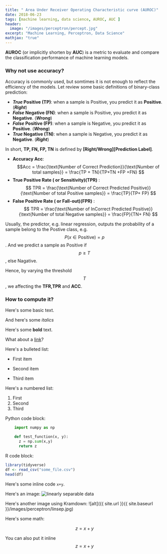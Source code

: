 ```yaml
---
title: " Area Under Receiver Operating Characteristic curve (AUROC)"
date: 2018-06-23
tags: [machine learning, data science, AUROC, AUC ]
header:
  image: "/images/perceptron/percept.jpg"
excerpt: "Machine Learning, Perceptron, Data Science"
mathjax: "true"
---
```



**AUROC** (or implicitly shorten by **AUC**) is a metric to evaluate and compare the classification performance of machine learning models.
### Why not use accuracy?
 Accuracy is commonly used, but somtimes it is not enough to reflect the efficiency of the models. Let review some basic definitions of binary-class prediction:
- **_True_ Positive (TP)**: when a sample is Positive, you predict it as **Positive**. (**_Right_**)
- **_False_ Negative (FN)**: when a sample is Positive, you predict it as **Negative**. (**_Wrong_**)
- **_False_ Positive (FP)**: when a sample is Negative, you predict it as **Positive**. (**_Wrong_**)
- **_True_ Negative (TN)**:  when a sample is Negative, you predict it as **Negative**. (**_Right_**)

In short, **TP, FN, FP, TN** is defined by **\[Right/Wrong\]\[Prediction Label\]**.

- **Accuracy Acc**: $$Acc = \frac{\text{Number of Correct Prediction}}{\text{Number of total samples}} = \frac{TP + TN}{TP+TN +FP +FN} $$
- **True Positive Rate ( or Sensitivity)(TPR)** : $$ TPR = \frac{\text{Number of Correct Predicted Positive}}{\text{Number of total Positive samples}} = \frac{TP}{TP+ FP} $$
- **False Positive Rate ( or Fall-out)(FPR)** : $$ TPR = \frac{\text{Number of InCorrect Predicted Positive}}{\text{Number of total Negative samples}} = \frac{FP}{TN+ FN} $$

Usually, the predictor, e.g. linear regression, outputs the probability of a sample belong to the Postive class, e.g. $$P(x \in \text{Positive}) = p$$. And we predict a sample as Positive if $$p \geq T$$, else Nagative. 

Hence, by varying the threshold $$T$$, we affecting the **TFR,TPR** and **ACC**.

### How to compute it?



Here's some basic text.

And here's some *italics*

Here's some **bold** text.

What about a [link](https://github.com/dataoptimal)?

Here's a bulleted list:
* First item
+ Second item
- Third item

Here's a numbered list:
1. First
2. Second
3. Third

Python code block:
```python
    import numpy as np

    def test_function(x, y):
      z = np.sum(x,y)
      return z
```

R code block:
```r
library(tidyverse)
df <- read_csv("some_file.csv")
head(df)
```

Here's some inline code `x+y`.

Here's an image:
<img src="{{ site.url }}{{ site.baseurl }}/images/perceptron/linsep.jpg" alt="linearly separable data">

Here's another image using Kramdown:
![alt]({{ site.url }}{{ site.baseurl }}/images/perceptron/linsep.jpg)

Here's some math:

$$z=x+y$$

You can also put it inline $$z=x+y$$
